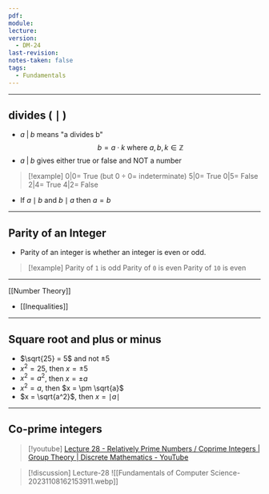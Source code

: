 ```yaml
---
pdf: 
module: 
lecture: 
version:
  - DM-24
last-revision: 
notes-taken: false
tags:
  - Fundamentals
---
```


---
## divides ( $\mid$ )

- $a \; | \; b$ means "a divides b"
$$
b = a \cdot k \text{ where }a, b, k \in \mathbb{Z}
$$
- $a \; | \; b$ gives either true or false and NOT a number

> [!example] 
> $0 | 0 =$ True (but $0 \div 0 =$ indeterminate)
> $5 | 0 =$ True
> $0 | 5 =$ False
> $2 | 4 =$ True
> $4 | 2 =$ False

- If $a \mid b$ and $b \mid a$ then $a = b$

---
## Parity of an Integer
- Parity of an integer is whether an integer is even or odd.

> [!example] 
> Parity of `1` is odd
> Parity of `0` is even
> Parity of `10` is even

---

[[Number Theory]]
- [[Inequalities]]
---

## Square root and plus or minus
- $\sqrt{25} = 5$ and not $\pm 5$
- $x^2 = 25$, then $x = \pm 5$
- $x^2 = a^2$, then $x = \pm a$
- $x^2 = a$, then $x = \pm \sqrt{a}$
- $x = \sqrt{a^2}$, then $x = \mid a \mid$


---
## Co-prime integers

> [!youtube] [Lecture 28 - Relatively Prime Numbers / Coprime Integers | Group Theory | Discrete Mathematics - YouTube](https://www.youtube.com/watch?v=Wz7EAhB7izk)
 
> [!discussion] Lecture-28
> ![[Fundamentals of Computer Science-20231108162153911.webp]]
